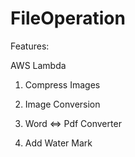 # FileOperation

Features: 

  AWS Lambda

  1. Compress Images
  
  2. Image Conversion 
  
  3. Word <=> Pdf Converter
  
  4. Add Water Mark
  
